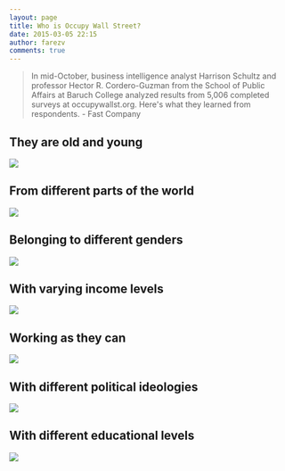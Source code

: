 ```yaml
---
layout: page
title: Who is Occupy Wall Street?
date: 2015-03-05 22:15
author: farezv
comments: true
---
```


> In mid-October, business intelligence analyst Harrison Schultz and professor Hector R. Cordero-Guzman from the School of Public Affairs at Baruch College analyzed results from 5,006 completed surveys at occupywallst.org. Here's what they learned from respondents. - Fast Company


## They are old and young
![](http://i.imgur.com/pTursVx.png)

## From different parts of the world
![](http://i.imgur.com/TGFlvBk.png)

## Belonging to different genders
![](http://i.imgur.com/7S6AlgF.png)

## With varying income levels
![](http://i.imgur.com/PkuURGS.png)

## Working as they can
![](http://i.imgur.com/lSO2iJf.png)

## With different political ideologies
![](http://i.imgur.com/PwWmCqT.png)

## With different educational levels
![](http://i.imgur.com/cXmdWPL.png)